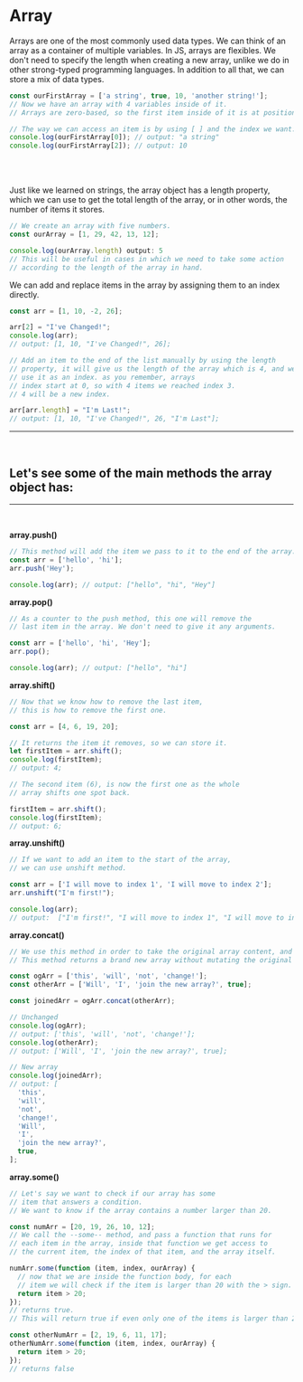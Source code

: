 # Array

Arrays are one of the most commonly used data types.
We can think of an array as a container of multiple variables.
In JS, arrays are flexibles. We don't need to specify the length when creating a new array, unlike we do in other strong-typed programming languages. In addition to all that, we can store a mix of data types.

```js
const ourFirstArray = ['a string', true, 10, 'another string!'];
// Now we have an array with 4 variables inside of it.
// Arrays are zero-based, so the first item inside of it is at position 0.

// The way we can access an item is by using [ ] and the index we want.
console.log(ourFirstArray[0]); // output: "a string"
console.log(ourFirstArray[2]); // output: 10
```

<br />
<br />

Just like we learned on strings, the array object has a length property, which we can use to get the total length of the array, or in other words, the number of items it stores.

```js
// We create an array with five numbers.
const ourArray = [1, 29, 42, 13, 12];

console.log(ourArray.length) output: 5
// This will be useful in cases in which we need to take some action
// according to the length of the array in hand.
```

We can add and replace items in the array by assigning them to an index directly.

```js
const arr = [1, 10, -2, 26];

arr[2] = "I've Changed!";
console.log(arr);
// output: [1, 10, "I've Changed!", 26];

// Add an item to the end of the list manually by using the length
// property, it will give us the length of the array which is 4, and we
// use it as an index. as you remember, arrays
// index start at 0, so with 4 items we reached index 3.
// 4 will be a new index.

arr[arr.length] = "I'm Last!";
// output: [1, 10, "I've Changed!", 26, "I'm Last"];
```

<hr><br>

## Let's see some of the main methods the array object has:

<hr><br>

**array.push()**

```js
// This method will add the item we pass to it to the end of the array.
const arr = ['hello', 'hi'];
arr.push('Hey');

console.log(arr); // output: ["hello", "hi", "Hey"]
```

**array.pop()**

```js
// As a counter to the push method, this one will remove the
// last item in the array. We don't need to give it any arguments.

const arr = ['hello', 'hi', 'Hey'];
arr.pop();

console.log(arr); // output: ["hello", "hi"]
```

**array.shift()**

```js
// Now that we know how to remove the last item,
// this is how to remove the first one.

const arr = [4, 6, 19, 20];

// It returns the item it removes, so we can store it.
let firstItem = arr.shift();
console.log(firstItem);
// output: 4;

// The second item (6), is now the first one as the whole
// array shifts one spot back.

firstItem = arr.shift();
console.log(firstItem);
// output: 6;
```

**array.unshift()**

```js
// If we want to add an item to the start of the array,
// we can use unshift method.

const arr = ['I will move to index 1', 'I will move to index 2'];
arr.unshift("I'm first!");

console.log(arr);
// output:  ["I'm first!", "I will move to index 1", "I will move to index 2"]
```

**array.concat()**

```js
// We use this method in order to take the original array content, and add to it.
// This method returns a brand new array without mutating the original one.

const ogArr = ['this', 'will', 'not', 'change!'];
const otherArr = ['Will', 'I', 'join the new array?', true];

const joinedArr = ogArr.concat(otherArr);

// Unchanged
console.log(ogArr);
// output: ['this', 'will', 'not', 'change!'];
console.log(otherArr);
// output: ['Will', 'I', 'join the new array?', true];

// New array
console.log(joinedArr);
// output: [
  'this',
  'will',
  'not',
  'change!',
  'Will',
  'I',
  'join the new array?',
  true,
];
```

**array.some()**

```js
// Let's say we want to check if our array has some
// item that answers a condition.
// We want to know if the array contains a number larger than 20.

const numArr = [20, 19, 26, 10, 12];
// We call the --some-- method, and pass a function that runs for
// each item in the array, inside that function we get access to
// the current item, the index of that item, and the array itself.

numArr.some(function (item, index, ourArray) {
  // now that we are inside the function body, for each
  // item we will check if the item is larger than 20 with the > sign.
  return item > 20;
});
// returns true.
// This will return true if even only one of the items is larger than 20.

const otherNumArr = [2, 19, 6, 11, 17];
otherNumArr.some(function (item, index, ourArray) {
  return item > 20;
});
// returns false
```
